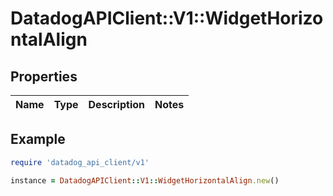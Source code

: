 # DatadogAPIClient::V1::WidgetHorizontalAlign

## Properties

| Name | Type | Description | Notes |
| ---- | ---- | ----------- | ----- |

## Example

```ruby
require 'datadog_api_client/v1'

instance = DatadogAPIClient::V1::WidgetHorizontalAlign.new()
```
